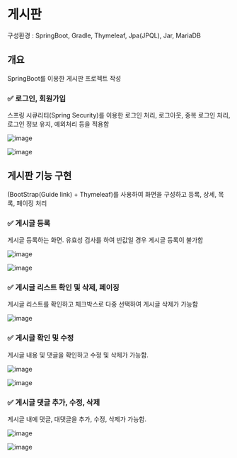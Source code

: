 # 게시판

구성환경 : SpringBoot, Gradle, Thymeleaf, Jpa(JPQL), Jar, MariaDB

## 개요

SpringBoot를 이용한 게시판 프로젝트 작성

### ✅ 로그인, 회원가입

스프링 시큐리티(Spring Security)를 이용한 로그인 처리, 로그아웃, 중복 로그인 처리, 로그인 정보 유지, 예외처리 등을 적용함

![image](https://user-images.githubusercontent.com/97299700/235307359-cacc1ee6-3c83-4a0a-800a-2fd720e65549.png)

![image](https://user-images.githubusercontent.com/97299700/235307389-66044c9e-a304-4fd9-885d-ca6050ee0fcf.png)

## 게시판 기능 구현

(BootStrap(Guide link) + Thymeleaf)를 사용하여 화면을 구성하고 등록, 상세, 목록, 페이징 처리

### ✅ 게시글 등록

게시글 등록하는 화면. 유효성 검사를 하여 빈값일 경우 게시글 등록이 불가함

![image](https://github.com/thdus12/Board/assets/97299700/3d3d921a-92c9-4845-9c50-2267915a6d2d)

![image](https://github.com/thdus12/Board/assets/97299700/a1337fa4-dd26-4706-aa34-3b14ccccb8b8)

### ✅ 게시글 리스트 확인 및 삭제, 페이징

게시글 리스트를 확인하고 체크박스로 다중 선택하여 게시글 삭제가 가능함

![image](https://github.com/thdus12/Board/assets/97299700/50716119-574a-4329-a164-fbb51106a306)

### ✅ 게시글 확인 및 수정

게시글 내용 및 댓글을 확인하고 수정 및 삭제가 가능함.

![image](https://github.com/thdus12/Board/assets/97299700/40b4bf70-313c-40f7-b342-be64fa0cfdb7)

![image](https://github.com/thdus12/Board/assets/97299700/654a5427-cc29-491b-949c-956c9fdbfa72)

### ✅ 게시글 댓글 추가, 수정, 삭제

게시글 내에 댓글, 대댓글을 추가, 수정, 삭제가 가능함.

![image](https://github.com/thdus12/Board/assets/97299700/300c1d6b-b685-4313-ac03-5b2f3ca48601)

![image](https://github.com/thdus12/Board/assets/97299700/8bb1faea-aa44-4312-ba6e-fc04c8186b51)

